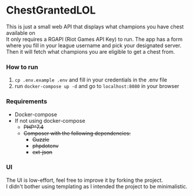 # ChestGrantedLOL

This is just a small web API that displays what champions you have chest available on \
It only requires a RGAPI (Riot Games API Key) to run. The app has a form where you fill in your league username 
and pick your designated server. Then it will fetch what champions you are eligible 
to get a chest from.


### How to run
1. `cp .env.example .env` and fill in your credentials in the .env file
2. run `docker-compose up -d` and go to  `localhost:8080` in your browser

### Requirements
* Docker-compose
* If not using docker-compose
    * ~~PHP^7.4~~ 
    * ~~Composer with the following dependencies:~~
        * ~~Guzzle~~
        * ~~phpdotenv~~
        * ~~ext-json~~
    
### UI
The UI is low-effort, feel free to improve it by forking the project. \
I didn't bother using templating as I intended the project to be minimalistic.
